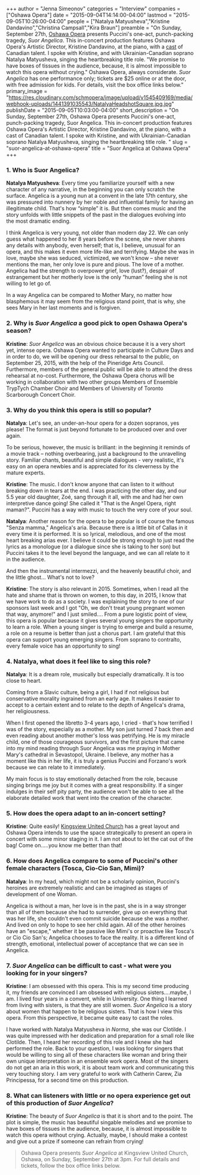 +++
author = "Jenna Simeonov"
categories = "Interview"
companies = ["Oshawa Opera"]
date = "2015-09-04T14:14:00-04:00"
lastmod = "2015-09-05T10:26:00-04:00"
people = ["Natalya Matyusheva","Kristine Dandavino","Christina Campsall","Kira Braun"]
preamble = "On Sunday, September 27th, [Oshawa Opera](/scene/companies/oshawa-opera/) presents Puccini's one-act, punch-packing tragedy, *Suor Angelica*. This in-concert production features Oshawa Opera's Artistic Director, Kristine Dandavino, at the piano, with a [cast](https://www.facebook.com/events/1635452866673086/) of Canadian talent. I spoke with Kristine, and with Ukrainian-Canadian soprano Natalya Matyusheva, singing the heartbreaking title role. \"We promise to have boxes of tissues in the audience, because, it is almost impossible to watch this opera without crying.\" Oshawa Opera, always considerate. *Suor Angelica* has one performance only; tickets are $25 online or at the door, with free admission for kids. For details, visit the box office links below."
primary_image = "https://res.cloudinary.com/schmopera/image/upload/v1545409169/media/webhook-uploads/1441391035543/NatalyaHeadshotSquare.jpg.jpg"
publishDate = "2015-09-05T10:03:00-04:00"
short_description = "On Sunday, September 27th, Oshawa Opera presents Puccini&#039;s one-act, punch-packing tragedy, Suor Angelica. This in-concert production features Oshawa Opera&#039;s Artistic Director, Kristine Dandavino, at the piano, with a cast of Canadian talent. I spoke with Kristine, and with Ukrainian-Canadian soprano Natalya Matyusheva, singing the heartbreaking title role. "
slug = "suor-angelica-at-oshawa-opera"
title = "Suor Angelica at Oshawa Opera"
+++

### 1. Who is Suor Angelica?

**Natalya Matyusheva**: Every time you familiarize yourself with a new character of any narrative, in the beginning you can only scratch the surface. Angelica is a young nun at a convent in the late 17th century, she was pressured into nunnery by her noble and influential family for having an illegitimate child. That's how “simple” it is. But then comes music and the story unfolds with little snippets of the past in the dialogues evolving into the most dramatic ending.

I think Angelica is very young, not older than modern day 22. We can only guess what happened to her 8 years before the scene, she never shares any details with anybody, even herself; that is, I believe, unusual for an opera, and this makes it even more life-like and terrifying. Maybe she was in love, maybe she was seduced, victimized, we won't know – she never mentions the man, her only love is pure and pious. The love of a mother. Angelica had the strength to overpower grief, love (lust?), despair of estrangement but her motherly love is the only “human” feeling she is not willing to let go of.

In a way Angelica can be compared to Mother Mary, no matter how blasphemous it may seem from the religious stand point, that is why, she sees Mary in her last moments and is forgiven.

### 2. Why is *Suor Angelica* a good pick to open Oshawa Opera's season?

**Kristine**: *Suor Angelica* was an obvious choice because it is a very short yet, intense opera. Oshawa Opera wanted to participate in Culture Days and in order to do, we will be opening our dress rehearsal to the public, on September 25, 2015, with the help of the Pineridge Arts Council. Furthermore,  members of the general public will be able to attend the dress rehearsal at no-cost. Furthermore, the Oshawa Opera chorus will be working in collaboration with two other groups Members of Ensemble TrypTych Chamber Choir and Members of University of Toronto Scarborough Concert Choir.  

### 3. Why do you think this opera is still so popular?

**Natalya**: Let's see, an under-an-hour opera for a dozen sopranos, yes please! The format is just beyond fortunate to be produced over and over again.

To be serious, however, the music is brilliant: in the beginning it reminds of a movie track – nothing overbearing, just a background to the unravelling story. Familiar chants, beautiful and simple dialogues - very realistic, it's easy on an opera newbies and is appreciated for its cleverness by the mature experts.

**Kristine**: The music. I don't know anyone that can listen to it without breaking down in tears at the end. I was practicing the other day, and our 5.5 year old daughter, Zoé, sang through it all, with me and had her own interpretive dance going! She called it "That is the Angel Opera, right maman?". Puccini has a way with music to touch the very core of your soul. 

**Natalya**: Another reason for the opera to be popular is of course the famous "Senza mamma," Angelica's aria. Because there is a little bit of Callas in it every time it is performed. It is so lyrical, melodious, and one of the most heart breaking arias ever. I believe it could be strong enough to just read the lyrics as a monologue (or a dialogue since she is taking to her son) but Puccini takes it to the level beyond the language, and we can all relate to it in the audience.

And then the instrumental intermezzi, and the heavenly beautiful choir, and the little ghost... What's not to love? 

**Kristine**: The story is also relevant in 2015. Sometimes, when I read all the hate and shame that is thrown on women, to this day, in 2015, I know that we have work to do as a society. I was explaining the story to one of our sponsors last week and I got "Oh, we don't treat young pregnant women that way, anymore!" and I just smiled.... From a pure logistic point of view, this opera is popular because it gives several young singers the opportunity to learn a role. When a young singer is trying to emerge and build a resume, a role on a resume is better than just a chorus part. I am grateful that this opera can support young emerging singers. From soprano to contralto, every female voice has an opportunity to sing!

### 4. Natalya, what does it feel like to sing this role?

**Natalya**: It is a dream role, musically but especially dramatically. It is too close to heart.

Coming from a Slavic culture, being a girl, I had if not religious but conservative morality ingrained from an early age. It makes it easier to accept to a certain extent and to relate to the depth of Angelica's drama, her religiousness.

When I first opened the libretto 3-4 years ago, I cried - that's how terrified I was of the story, especially as a mother. My son just turned 7 back then and even reading about another mother's loss was petrifying. He is my miracle child, one of those courageous survivors, and the first picture that came into my mind reading through Suor Angelica was me praying in Mother Mary's cathedral in Sevastopol, Ukraine. I believe, any mother has a moment like this in her life, it is truly a genius Puccini and Forzano's work because we can relate to it immediately.

My main focus is to stay emotionally detached from the role, because singing brings me joy but it comes with a great responsibility. If a singer indulges in their self pity party, the audience won't be able to see all the elaborate detailed work that went into the creation of the character.

### 5. How does the opera adapt to an in-concert setting?

**Kristine**: Quite easily! [Kingsview United Church](http://kingsviewunitedchurch.com/) has a great layout and Oshawa Opera intends to use the space strategically to present an opera in concert with some minor staging in it. I am not about to let the cat out of the bag! Come on.....you know me better than that!

### 6. How does Angelica compare to some of Puccini's other female characters (Tosca, Cio-Cio San, Mimì)?

**Natalya**: In my head, which might not be a scholarly opinion, Puccini's heroines are extremely realistic and can be imagined as stages of development of one Woman. 

Angelica is without a man, her love is in the past, she is in a way stronger than all of them because she had to surrender, give up on everything that was her life, she couldn't even commit suicide because she was a mother. And lived on only to hope to see her child again. All of the other heroines have an "escape," whether it be passive like Mimi's or proactive like Tosca's or Cio Cio San's; Angelica chooses to face the reality. It is a different kind of strength, emotional, intellectual power of acceptance that we can see in Angelica.
 
### 7. *Suor Angelica* can be difficult to cast - what were you looking for in your singers?

**Kristine**: I am obsessed with this opera. This is my second time producing it, my friends are convinced I am obsessed with religious sisters....maybe, I am. I lived four years in a convent, while in University. One thing I learned from living with sisters, is that they are still women. *Suor Angelica* is a story about women that happen to be religious sisters. That is how I view this opera. From this perspective, it became quite easy to cast the roles. 

I have worked with Natalya Matyusheva in *Norma*, she was our Clotilde. I was quite impressed with her dedication and preparation for a small role like Clotilde. Then, I heard her recording of this role and I knew she had performed the role. Back to your question, I was looking for singers that would be willing to sing all of these characters like woman and bring their own unique interpretation in an ensemble work opera. Most of the singers do not get an aria in this work, it is about team work and communicating this very touching story. I am very grateful to work with Catherin Carew, Zia Principessa, for a second time on this production.

### 8. What can listeners with little or no opera experience get out of this production of *Suor Angelica*?

**Kristine**: The beauty of *Suor Angelica* is that it is short and to the point. The plot is simple, the music has beautiful singable melodies and we promise to have boxes of tissues in the audience, because, it is almost impossible to watch this opera without crying. Actually, maybe, I should make a contest and give out a prize if someone can refrain from crying!

>Oshawa Opera presents *Suor Angelica* at Kingsview United Church, Oshawa, on Sunday, September 27th at 3pm. For full details and tickets, follow the box office links below.
